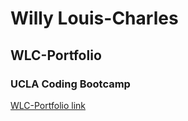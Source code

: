 # Willy Louis-Charles
## WLC-Portfolio
### UCLA Coding Bootcamp

[WLC-Portfolio link](https://spacejnk.github.io/WLC-Portfolio-New-3/)
